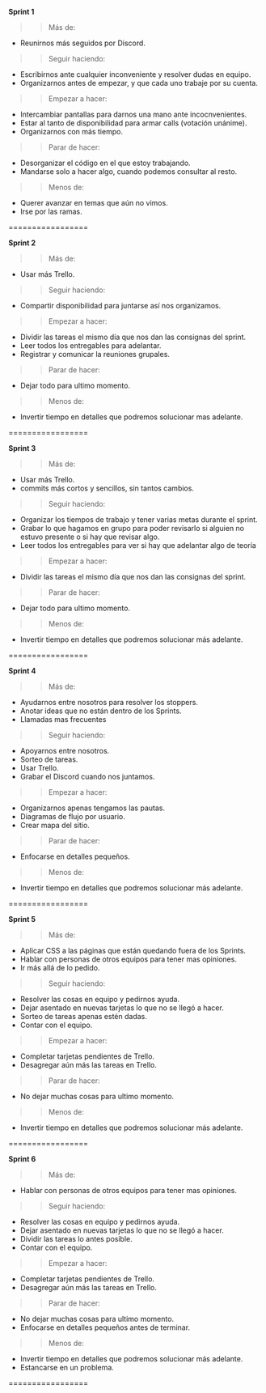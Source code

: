 **Sprint 1**
>> Más de:
- Reunirnos más seguidos por Discord.

>> Seguir haciendo:
- Escribirnos ante cualquier inconveniente y resolver dudas en equipo.
- Organizarnos antes de empezar, y que cada uno trabaje por su cuenta.

>> Empezar a hacer:
- Intercambiar pantallas para darnos una mano ante incocnvenientes.
- Estar al tanto de disponibilidad para armar calls (votación unánime).
- Organizarnos con más tiempo.

>> Parar de hacer:
- Desorganizar el código en el que estoy trabajando.
- Mandarse solo a hacer algo, cuando podemos consultar al resto.

>> Menos de:
- Querer avanzar en temas que aún no vimos.
- Irse por las ramas.

=================

**Sprint 2**
>> Más de:
- Usar más Trello.

>> Seguir haciendo:
- Compartir disponibilidad para juntarse así nos organizamos.


>> Empezar a hacer:
- Dividir las tareas el mismo día que nos dan las consignas del sprint.
- Leer todos los entregables para adelantar.
- Registrar y comunicar la reuniones grupales.


>> Parar de hacer:
- Dejar todo para ultimo momento.

>> Menos de:
- Invertir tiempo en detalles que podremos solucionar mas adelante.

=================

**Sprint 3**
>> Más de:
- Usar más Trello.
- commits más cortos y sencillos, sin tantos cambios.

>> Seguir haciendo:
- Organizar los tiempos de trabajo y tener varias metas durante el sprint.
- Grabar lo que hagamos en grupo para poder revisarlo si alguien no estuvo presente o si hay que revisar algo.
- Leer todos los entregables para ver si hay que adelantar algo de teoría

>> Empezar a hacer:
- Dividir las tareas el mismo día que nos dan las consignas del sprint.

>> Parar de hacer:
- Dejar todo para ultimo momento.

>> Menos de:
- Invertir tiempo en detalles que podremos solucionar más adelante.

=================

**Sprint 4**
>> Más de:
- Ayudarnos entre nosotros para resolver los stoppers.
- Anotar ideas que no están dentro de los Sprints.
- Llamadas mas frecuentes

>> Seguir haciendo:
- Apoyarnos entre nosotros.
- Sorteo de tareas.
- Usar Trello.
- Grabar el Discord cuando nos juntamos.


>> Empezar a hacer:
- Organizarnos apenas tengamos las pautas.
- Diagramas de flujo por usuario.
- Crear mapa del sitio.


>> Parar de hacer:
- Enfocarse en detalles pequeños.

>> Menos de:
- Invertir tiempo en detalles que podremos solucionar más adelante.

=================

**Sprint 5**
>> Más de:
- Aplicar CSS a las páginas que están quedando fuera de los Sprints.
- Hablar con personas de otros equipos para tener mas opiniones.
- Ir más allá de lo pedido.


>> Seguir haciendo:
- Resolver las cosas en equipo y pedirnos ayuda.
- Dejar asentado en nuevas tarjetas lo que no se llegó a hacer.
- Sorteo de tareas apenas estén dadas.
- Contar con el equipo.


>> Empezar a hacer:
- Completar tarjetas pendientes de Trello.
- Desagregar aún más las tareas en Trello.


>> Parar de hacer:
- No dejar muchas cosas para ultimo momento.

>> Menos de:
- Invertir tiempo en detalles que podremos solucionar más adelante.

=================

**Sprint 6**
>> Más de:
- Hablar con personas de otros equipos para tener mas opiniones.


>> Seguir haciendo:
- Resolver las cosas en equipo y pedirnos ayuda.
- Dejar asentado en nuevas tarjetas lo que no se llegó a hacer.
- Dividir las tareas lo antes posible.
- Contar con el equipo.


>> Empezar a hacer:
- Completar tarjetas pendientes de Trello.
- Desagregar aún más las tareas en Trello.


>> Parar de hacer:
- No dejar muchas cosas para ultimo momento.
- Enfocarse en detalles pequeños antes de terminar.

>> Menos de:
- Invertir tiempo en detalles que podremos solucionar más adelante.
- Estancarse en un problema.

=================
